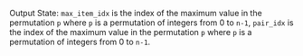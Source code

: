 Output State: `max_item_idx` is the index of the maximum value in the permutation `p` where `p` is a permutation of integers from 0 to `n-1`, `pair_idx` is the index of the maximum value in the permutation `p` where `p` is a permutation of integers from 0 to `n-1`.